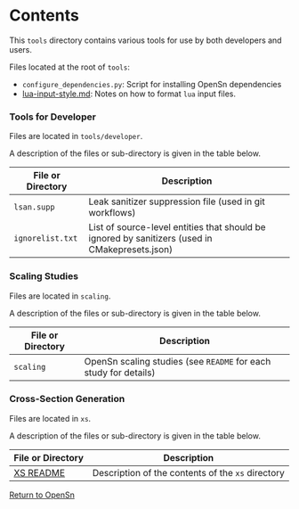 # Contents 

This `tools` directory contains various tools for use by both developers and users.

Files located at the root of `tools`:
- `configure_dependencies.py`: Script for installing OpenSn dependencies
- [lua-input-style.md](./lua-input-style.md): Notes on how to format `lua` input files. 

### Tools for Developer

Files are located in `tools/developer`.

A description of the files or sub-directory is given in the table below.

| File or Directory  | Description                                                                                    |
|--------------------|------------------------------------------------------------------------------------------------|
| `lsan.supp`        | Leak sanitizer suppression file (used in git workflows)                                        |
| `ignorelist.txt`   | List of source-level entities that should be ignored by sanitizers (used in CMakepresets.json) |

### Scaling Studies

Files are located in `scaling`.

A description of the files or sub-directory is given in the table below.

| File or Directory | Description |
|-------------------| ----------- |
|  `scaling`        | OpenSn scaling studies (see `README` for each study for details) |

### Cross-Section Generation

Files are located in `xs`.

A description of the files or sub-directory is given in the table below.

| File or Directory | Description |
| ----------------- | ----------- |
| [XS README](./xs/MGXS_README.md) | Description of the contents of the `xs` directory |



[Return to OpenSn](../README.md)
